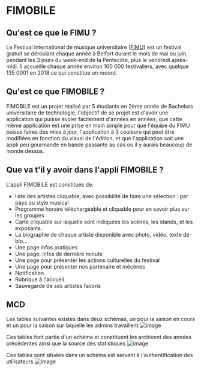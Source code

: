 # FIMOBILE

## Qu'est ce que le FIMU ?

Le Festival international de musique universitaire ([FIMU](https://www.fimu.com/accueil-1518.html)) est un festival gratuit se déroulant chaque année à Belfort durant le mois de mai ou juin, pendant les 3 jours du week-end de la Pentecôte, plus le vendredi après-midi. Il accueille chaque année environ 100 000 festivaliers, avec quelque 135 0001 en 2018 ce qui constitue un record.

## Qu'est ce que FIMOBILE ?

FIMOBILE est un projet réalisé par 5 étudiants en 2ème année de Bachelors universitaire de technologie, l'objectif de se projet est d'avoir une application qui puisse évoler facilement d'années en années, que cette même application est une prise en main simple pour que l'équipe du FIMU puisse faires des mise à jour, l'application à 3 couleurs qui peut être modifiées en fonction du visuel de l'édition, et que l'application soit une appli peu gourmande en bande passante au cas ou il y aurais beaucoup de monde dessus.

## Que va t'il y avoir dans l'appli FIMOBILE ?

L'appli FIMOBILE est constitués de:

* liste des artistes cliquable, avec possibilité de faire une sélection : par pays ou style musical
* Programme horaire téléchargeable et cliquable pour en savoir plus sur les groupes
* Carte cliquable sur laquelle sont indiquées les scènes, les stands, et les exposants.
* La biographie de chaque artiste disponible avec photo, vidéo, texte de bio…
* Une page infos pratiques
* Une page: infos de dernière minute
* Une page pour présenter les actions culturelles du festival
* Une page pour présenter nos partenaire et mécènes
* Notification
* Rubrique à l'accueil
* Sauvegarde de ses artistes favoris

## MCD
Les tables suivantes existes dans deux schémas, un pour la saison en cours et un pour la saison sur laquelle les admins travaillent
![image](https://user-images.githubusercontent.com/114645588/214133827-e5b1cedf-145f-4065-956a-342141e49f8e.png)

Ces tables font partie d'un schéma et constituent les archivent des années précédentes ainsi que la source des statistiques
![image](https://user-images.githubusercontent.com/114645588/214135061-2fe19de5-c29f-4610-9ef0-4be13a794990.png)


Ces tables sont situées dans un schéma est servent à l'authentification des utilisateurs
![image](https://user-images.githubusercontent.com/114645588/214134426-9c32b0ca-cb63-4c60-92c3-33c141f9cef8.png)

